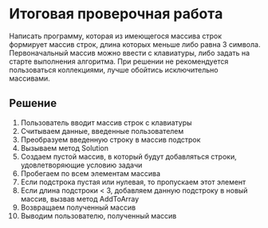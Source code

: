 # **Итоговая проверочная работa**

 Написать программу, которая из имеющегося массива строк формирует массив строк, длина которых меньше либо равнa 3 символа. Первоначальный массив можно ввести с клавиатуры, либо задать на старте выполнения алгоритма. При решении не рекомендуется пользоваться коллекциями, лучше обойтись исключительно массивами.

 ## Решение

1. Пользователь вводит массив строк с клавиатуры
2. Считываем данные, введенные пользователем
3. Преобразуем введенную строку в массив подстрок
4. Вызываем метод Solution
5. Создаем пустой массив, в который будут добавляться строки, удовлетворяющие условию задачи
6. Пробегаем по всем элементам массива
7. Если подстрока пустая или нулевая, то пропускаем этот элемент
8. Если длина подстроки < 3, добавляем данную подстроку в новый массив, вызвав метод AddToArray
9. Возвращаем полученный массив
10. Выводим пользователю, полученный массив

